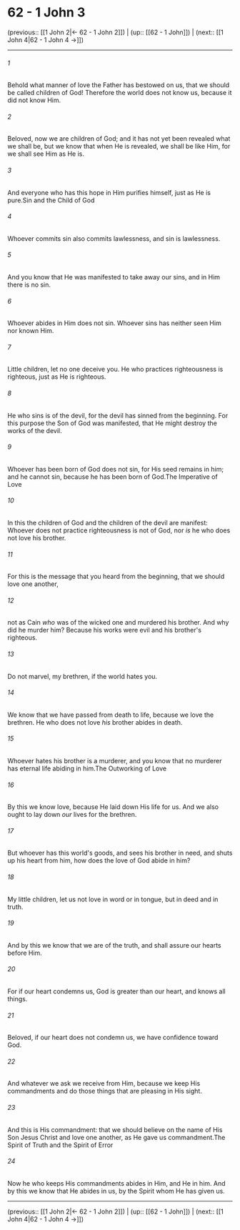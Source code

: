 # 62 - 1 John 3

(previous:: [[1 John 2|← 62 - 1 John 2]]) | (up:: [[62 - 1 John]]) | (next:: [[1 John 4|62 - 1 John 4 →]])

***


###### 1 
Behold what manner of love the Father has bestowed on us, that we should be called children of God! Therefore the world does not know us, because it did not know Him. 

###### 2 
Beloved, now we are children of God; and it has not yet been revealed what we shall be, but we know that when He is revealed, we shall be like Him, for we shall see Him as He is. 

###### 3 
And everyone who has this hope in Him purifies himself, just as He is pure.Sin and the Child of God 

###### 4 
Whoever commits sin also commits lawlessness, and sin is lawlessness. 

###### 5 
And you know that He was manifested to take away our sins, and in Him there is no sin. 

###### 6 
Whoever abides in Him does not sin. Whoever sins has neither seen Him nor known Him. 

###### 7 
Little children, let no one deceive you. He who practices righteousness is righteous, just as He is righteous. 

###### 8 
He who sins is of the devil, for the devil has sinned from the beginning. For this purpose the Son of God was manifested, that He might destroy the works of the devil. 

###### 9 
Whoever has been born of God does not sin, for His seed remains in him; and he cannot sin, because he has been born of God.The Imperative of Love 

###### 10 
In this the children of God and the children of the devil are manifest: Whoever does not practice righteousness is not of God, nor _is_ he who does not love his brother. 

###### 11 
For this is the message that you heard from the beginning, that we should love one another, 

###### 12 
not as Cain _who_ was of the wicked one and murdered his brother. And why did he murder him? Because his works were evil and his brother's righteous. 

###### 13 
Do not marvel, my brethren, if the world hates you. 

###### 14 
We know that we have passed from death to life, because we love the brethren. He who does not love _his_ brother abides in death. 

###### 15 
Whoever hates his brother is a murderer, and you know that no murderer has eternal life abiding in him.The Outworking of Love 

###### 16 
By this we know love, because He laid down His life for us. And we also ought to lay down _our_ lives for the brethren. 

###### 17 
But whoever has this world's goods, and sees his brother in need, and shuts up his heart from him, how does the love of God abide in him? 

###### 18 
My little children, let us not love in word or in tongue, but in deed and in truth. 

###### 19 
And by this we know that we are of the truth, and shall assure our hearts before Him. 

###### 20 
For if our heart condemns us, God is greater than our heart, and knows all things. 

###### 21 
Beloved, if our heart does not condemn us, we have confidence toward God. 

###### 22 
And whatever we ask we receive from Him, because we keep His commandments and do those things that are pleasing in His sight. 

###### 23 
And this is His commandment: that we should believe on the name of His Son Jesus Christ and love one another, as He gave us commandment.The Spirit of Truth and the Spirit of Error 

###### 24 
Now he who keeps His commandments abides in Him, and He in him. And by this we know that He abides in us, by the Spirit whom He has given us.

***

(previous:: [[1 John 2|← 62 - 1 John 2]]) | (up:: [[62 - 1 John]]) | (next:: [[1 John 4|62 - 1 John 4 →]])
